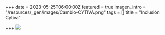 +++
date = 2023-05-25T06:00:00Z
featured = true
imagen_intro = "/resources/_gen/images/Cambio-CYTIVA.png"
tags = []
title = "Inclusión Cytiva"

+++
![](https://res.cloudinary.com/drnun7bay/image/upload/v1685123457/Cambio_CYTIVA_hn2pe4.png)
